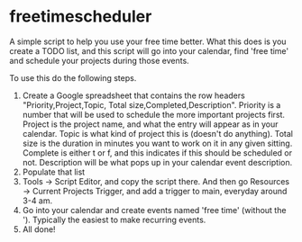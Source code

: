 # freetimescheduler
A simple script to help you use your free time better. What this does is you create a TODO list, and this script will go into your calendar, find 'free time' and schedule your projects during those events. 

To use this do the following steps.

1. Create a Google spreadsheet that contains the row headers "Priority,Project,Topic, Total size,Completed,Description". Priority is a number that will be used to schedule the more important projects first. Project is the project name, and what the entry will appear as in your calendar. Topic is what kind of project this is (doesn't do anything). Total size is the duration in minutes you want to work on it in any given sitting. Complete is either t or f, and this indicates if this should be scheduled or not. Description will be what pops up in your calendar event description. 
2. Populate that list
3. Tools -> Script Editor, and copy the script there. And then go Resources -> Current Projects Trigger, and add a trigger to main, everyday around 3-4 am. 
4. Go into your calendar and create events named 'free time' (without the '). Typically the easiest to make recurring events.
5. All done!
